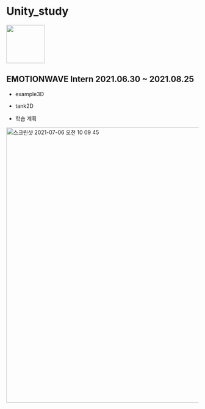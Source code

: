 # Unity_study


<img width="100" height="100" src="https://user-images.githubusercontent.com/59333136/124528386-0734ad80-de43-11eb-9845-691578eaeb70.png">

## EMOTIONWAVE Intern 2021.06.30 ~ 2021.08.25
* example3D
* tank2D

* 학습 계획
<img width="719" alt="스크린샷 2021-07-06 오전 10 09 45" src="https://user-images.githubusercontent.com/59333136/124528100-4dd5d800-de42-11eb-9bde-379ed2a4108c.png">

